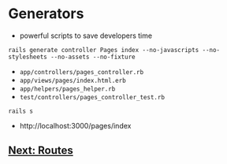 # Generators
- powerful scripts to save developers time
```
rails generate controller Pages index --no-javascripts --no-stylesheets --no-assets --no-fixture
```
- `app/controllers/pages_controller.rb`
- `app/views/pages/index.html.erb`
- `app/helpers/pages_helper.rb`
- `test/controllers/pages_controller_test.rb`
```
rails s
```
- http://localhost:3000/pages/index

## [Next: Routes](18_ROUTES.md)